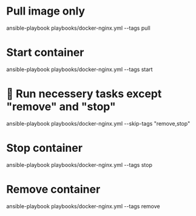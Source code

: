 # Pull image only
ansible-playbook playbooks/docker-nginx.yml --tags pull

# Start container
ansible-playbook playbooks/docker-nginx.yml --tags start

# 🔄 Run necessery tasks except "remove" and "stop"
ansible-playbook playbooks/docker-nginx.yml --skip-tags "remove,stop"

# Stop container
ansible-playbook playbooks/docker-nginx.yml --tags stop

# Remove container
ansible-playbook playbooks/docker-nginx.yml --tags remove